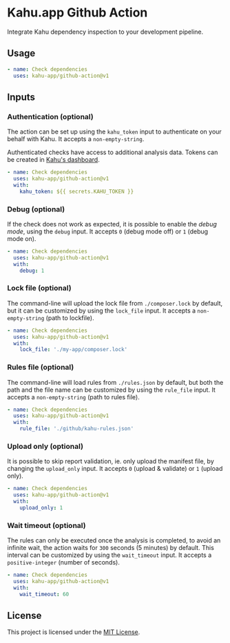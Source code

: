 # Kahu.app Github Action

Integrate Kahu dependency inspection to your development pipeline.

## Usage

```yaml
- name: Check dependencies
  uses: kahu-app/github-action@v1
```

## Inputs

### Authentication (optional)

The action can be set up using the `kahu_token` input to authenticate on your behalf with Kahu. It accepts a `non-empty-string`.

Authenticated checks have access to additional analysis data. Tokens can be created in [Kahu's dashboard](https://my.kahu.app).

```yaml
- name: Check dependencies
  uses: kahu-app/github-action@v1
  with:
    kahu_token: ${{ secrets.KAHU_TOKEN }}
```

### Debug (optional)

If the check does not work as expected, it is possible to enable the _debug mode_, using the `debug` input. It accepts `0` (debug mode off) or `1` (debug mode on).

```yaml
- name: Check dependencies
  uses: kahu-app/github-action@v1
  with:
    debug: 1
```

### Lock file (optional)

The command-line will upload the lock file from `./composer.lock` by default, but it can be customized by using the `lock_file` input. It accepts a `non-empty-string` (path to lockfile).

```yaml
- name: Check dependencies
  uses: kahu-app/github-action@v1
  with:
    lock_file: './my-app/composer.lock'
```

### Rules file (optional)

The command-line will load rules from `./rules.json` by default, but both the path and the file name can be customized by using the `rule_file` input. It accepts a `non-empty-string` (path to rules file).

```yaml
- name: Check dependencies
  uses: kahu-app/github-action@v1
  with:
    rule_file: './github/kahu-rules.json'
```

### Upload only (optional)

It is possible to skip report validation, ie. only upload the manifest file, by changing the `upload_only` input. It accepts `0` (upload & validate) or `1` (upload only).

```yaml
- name: Check dependencies
  uses: kahu-app/github-action@v1
  with:
    upload_only: 1
```

### Wait timeout (optional)

The rules can only be executed once the analysis is completed, to avoid an infinite wait, the action waits for `300` seconds (5 minutes) by default. This interval can be customized by using the `wait_timeout` input. It accepts a `positive-integer` (number of seconds).

```yaml
- name: Check dependencies
  uses: kahu-app/github-action@v1
  with:
    wait_timeout: 60
```

## License

This project is licensed under the [MIT License](LICENSE).
